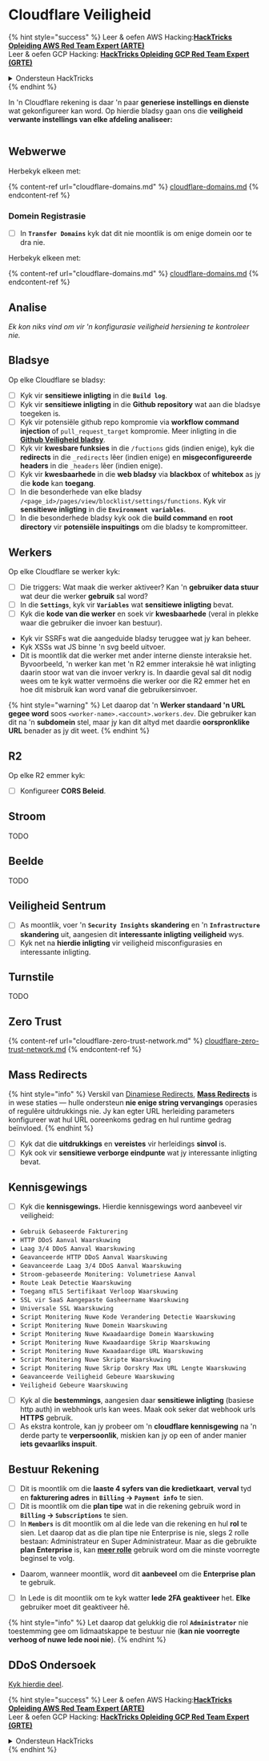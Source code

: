 # Cloudflare Veiligheid

{% hint style="success" %}
Leer & oefen AWS Hacking:<img src="../../.gitbook/assets/image (1).png" alt="" data-size="line">[**HackTricks Opleiding AWS Red Team Expert (ARTE)**](https://training.hacktricks.xyz/courses/arte)<img src="../../.gitbook/assets/image (1).png" alt="" data-size="line">\
Leer & oefen GCP Hacking: <img src="../../.gitbook/assets/image (2).png" alt="" data-size="line">[**HackTricks Opleiding GCP Red Team Expert (GRTE)**<img src="../../.gitbook/assets/image (2).png" alt="" data-size="line">](https://training.hacktricks.xyz/courses/grte)

<details>

<summary>Ondersteun HackTricks</summary>

* Kyk na die [**subskripsie planne**](https://github.com/sponsors/carlospolop)!
* **Sluit aan by die** 💬 [**Discord groep**](https://discord.gg/hRep4RUj7f) of die [**telegram groep**](https://t.me/peass) of **volg** ons op **Twitter** 🐦 [**@hacktricks\_live**](https://twitter.com/hacktricks\_live)**.**
* **Deel hacking truuks deur PRs in te dien na die** [**HackTricks**](https://github.com/carlospolop/hacktricks) en [**HackTricks Cloud**](https://github.com/carlospolop/hacktricks-cloud) github repos.

</details>
{% endhint %}

In 'n Cloudflare rekening is daar 'n paar **generiese instellings en dienste** wat gekonfigureer kan word. Op hierdie bladsy gaan ons die **veiligheid verwante instellings van elke afdeling analiseer:**

<figure><img src="../../.gitbook/assets/image (117).png" alt=""><figcaption></figcaption></figure>

## Webwerwe

Herbekyk elkeen met:

{% content-ref url="cloudflare-domains.md" %}
[cloudflare-domains.md](cloudflare-domains.md)
{% endcontent-ref %}

### Domein Registrasie

* [ ] In **`Transfer Domains`** kyk dat dit nie moontlik is om enige domein oor te dra nie.

Herbekyk elkeen met:

{% content-ref url="cloudflare-domains.md" %}
[cloudflare-domains.md](cloudflare-domains.md)
{% endcontent-ref %}

## Analise

_Ek kon niks vind om vir 'n konfigurasie veiligheid hersiening te kontroleer nie._

## Bladsye

Op elke Cloudflare se bladsy:

* [ ] Kyk vir **sensitiewe inligting** in die **`Build log`**.
* [ ] Kyk vir **sensitiewe inligting** in die **Github repository** wat aan die bladsye toegeken is.
* [ ] Kyk vir potensiële github repo kompromie via **workflow command injection** of `pull_request_target` kompromie. Meer inligting in die [**Github Veiligheid bladsy**](../github-security/).
* [ ] Kyk vir **kwesbare funksies** in die `/fuctions` gids (indien enige), kyk die **redirects** in die `_redirects` lêer (indien enige) en **misgeconfigureerde headers** in die `_headers` lêer (indien enige).
* [ ] Kyk vir **kwesbaarhede** in die **web bladsy** via **blackbox** of **whitebox** as jy die **kode** kan **toegang**.
* [ ] In die besonderhede van elke bladsy `/<page_id>/pages/view/blocklist/settings/functions`. Kyk vir **sensitiewe inligting** in die **`Environment variables`**.
* [ ] In die besonderhede bladsy kyk ook die **build command** en **root directory** vir **potensiële inspuitings** om die bladsy te kompromitteer.

## **Werkers**

Op elke Cloudflare se werker kyk:

* [ ] Die triggers: Wat maak die werker aktiveer? Kan 'n **gebruiker data stuur** wat deur die werker **gebruik** sal word?
* [ ] In die **`Settings`**, kyk vir **`Variables`** wat **sensitiewe inligting** bevat.
* [ ] Kyk die **kode van die werker** en soek vir **kwesbaarhede** (veral in plekke waar die gebruiker die invoer kan bestuur).
* Kyk vir SSRFs wat die aangeduide bladsy teruggee wat jy kan beheer.
* Kyk XSSs wat JS binne 'n svg beeld uitvoer.
* Dit is moontlik dat die werker met ander interne dienste interaksie het. Byvoorbeeld, 'n werker kan met 'n R2 emmer interaksie hê wat inligting daarin stoor wat van die invoer verkry is. In daardie geval sal dit nodig wees om te kyk watter vermoëns die werker oor die R2 emmer het en hoe dit misbruik kan word vanaf die gebruikersinvoer.

{% hint style="warning" %}
Let daarop dat 'n **Werker standaard 'n URL gegee word** soos `<worker-name>.<account>.workers.dev`. Die gebruiker kan dit na 'n **subdomein** stel, maar jy kan dit altyd met daardie **oorspronklike URL** benader as jy dit weet.
{% endhint %}

## R2

Op elke R2 emmer kyk:

* [ ] Konfigureer **CORS Beleid**.

## Stroom

TODO

## Beelde

TODO

## Veiligheid Sentrum

* [ ] As moontlik, voer 'n **`Security Insights`** **skandering** en 'n **`Infrastructure`** **skandering** uit, aangesien dit **interessante inligting** **veiligheid** wys.
* [ ] Kyk net na **hierdie inligting** vir veiligheid misconfigurasies en interessante inligting.

## Turnstile

TODO

## **Zero Trust**

{% content-ref url="cloudflare-zero-trust-network.md" %}
[cloudflare-zero-trust-network.md](cloudflare-zero-trust-network.md)
{% endcontent-ref %}

## Mass Redirects

{% hint style="info" %}
Verskil van [Dinamiese Redirects](https://developers.cloudflare.com/rules/url-forwarding/dynamic-redirects/), [**Mass Redirects**](https://developers.cloudflare.com/rules/url-forwarding/bulk-redirects/) is in wese staties — hulle ondersteun **nie enige string vervangings** operasies of regulêre uitdrukkings nie. Jy kan egter URL herleiding parameters konfigureer wat hul URL ooreenkoms gedrag en hul runtime gedrag beïnvloed.
{% endhint %}

* [ ] Kyk dat die **uitdrukkings** en **vereistes** vir herleidings **sinvol** is.
* [ ] Kyk ook vir **sensitiewe verborge eindpunte** wat jy interessante inligting bevat.

## Kennisgewings

* [ ] Kyk die **kennisgewings.** Hierdie kennisgewings word aanbeveel vir veiligheid:
* `Gebruik Gebaseerde Fakturering`
* `HTTP DDoS Aanval Waarskuwing`
* `Laag 3/4 DDoS Aanval Waarskuwing`
* `Geavanceerde HTTP DDoS Aanval Waarskuwing`
* `Geavanceerde Laag 3/4 DDoS Aanval Waarskuwing`
* `Stroom-gebaseerde Monitering: Volumetriese Aanval`
* `Route Leak Detectie Waarskuwing`
* `Toegang mTLS Sertifikaat Verloop Waarskuwing`
* `SSL vir SaaS Aangepaste Gasheername Waarskuwing`
* `Universale SSL Waarskuwing`
* `Script Monitering Nuwe Kode Verandering Detectie Waarskuwing`
* `Script Monitering Nuwe Domein Waarskuwing`
* `Script Monitering Nuwe Kwaadaardige Domein Waarskuwing`
* `Script Monitering Nuwe Kwaadaardige Skrip Waarskuwing`
* `Script Monitering Nuwe Kwaadaardige URL Waarskuwing`
* `Script Monitering Nuwe Skripte Waarskuwing`
* `Script Monitering Nuwe Skrip Oorskry Max URL Lengte Waarskuwing`
* `Geavanceerde Veiligheid Gebeure Waarskuwing`
* `Veiligheid Gebeure Waarskuwing`
* [ ] Kyk al die **bestemmings**, aangesien daar **sensitiewe inligting** (basiese http auth) in webhook urls kan wees. Maak ook seker dat webhook urls **HTTPS** gebruik.
* [ ] As ekstra kontrole, kan jy probeer om 'n **cloudflare kennisgewing** na 'n derde party te **verpersoonlik**, miskien kan jy op een of ander manier **iets gevaarliks inspuit**.

## Bestuur Rekening

* [ ] Dit is moontlik om die **laaste 4 syfers van die kredietkaart**, **verval** tyd en **fakturering adres** in **`Billing` -> `Payment info`** te sien.
* [ ] Dit is moontlik om die **plan tipe** wat in die rekening gebruik word in **`Billing` -> `Subscriptions`** te sien.
* [ ] In **`Members`** is dit moontlik om al die lede van die rekening en hul **rol** te sien. Let daarop dat as die plan tipe nie Enterprise is nie, slegs 2 rolle bestaan: Administrateur en Super Administrateur. Maar as die gebruikte **plan Enterprise** is, kan [**meer rolle**](https://developers.cloudflare.com/fundamentals/account-and-billing/account-setup/account-roles/) gebruik word om die minste voorregte beginsel te volg.
* Daarom, wanneer moontlik, word dit **aanbeveel** om die **Enterprise plan** te gebruik.
* [ ] In Lede is dit moontlik om te kyk watter **lede** **2FA geaktiveer** het. **Elke** gebruiker moet dit geaktiveer hê.

{% hint style="info" %}
Let daarop dat gelukkig die rol **`Administrator`** nie toestemming gee om lidmaatskappe te bestuur nie (**kan nie voorregte verhoog of nuwe lede nooi nie**).
{% endhint %}

## DDoS Ondersoek

[Kyk hierdie deel](cloudflare-domains.md#cloudflare-ddos-protection).

{% hint style="success" %}
Leer & oefen AWS Hacking:<img src="../../.gitbook/assets/image (1).png" alt="" data-size="line">[**HackTricks Opleiding AWS Red Team Expert (ARTE)**](https://training.hacktricks.xyz/courses/arte)<img src="../../.gitbook/assets/image (1).png" alt="" data-size="line">\
Leer & oefen GCP Hacking: <img src="../../.gitbook/assets/image (2).png" alt="" data-size="line">[**HackTricks Opleiding GCP Red Team Expert (GRTE)**<img src="../../.gitbook/assets/image (2).png" alt="" data-size="line">](https://training.hacktricks.xyz/courses/grte)

<details>

<summary>Ondersteun HackTricks</summary>

* Kyk na die [**subskripsie planne**](https://github.com/sponsors/carlospolop)!
* **Sluit aan by die** 💬 [**Discord groep**](https://discord.gg/hRep4RUj7f) of die [**telegram groep**](https://t.me/peass) of **volg** ons op **Twitter** 🐦 [**@hacktricks\_live**](https://twitter.com/hacktricks\_live)**.**
* **Deel hacking truuks deur PRs in te dien na die** [**HackTricks**](https://github.com/carlospolop/hacktricks) en [**HackTricks Cloud**](https://github.com/carlospolop/hacktricks-cloud) github repos.

</details>
{% endhint %}
